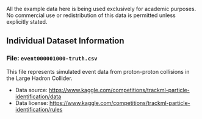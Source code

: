 All the example data here is being used exclusively for academic purposes. No commercial use or redistribution of this 
data is permitted unless explicitly stated.

## Individual Dataset Information
### File: `event000001000-truth.csv`
This file represents simulated event data from proton-proton collisions in the Large Hadron Collider.
 * Data source: https://www.kaggle.com/competitions/trackml-particle-identification/data
 * Data license: https://www.kaggle.com/competitions/trackml-particle-identification/rules